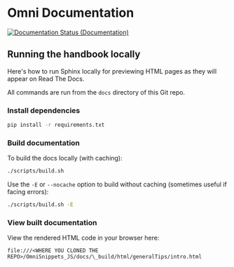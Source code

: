 # Omni Documentation

[![Documentation Status (Documentation)](https://readthedocs.org/projects/omni-documentation/badge/?version=documentation)](https://omni-documentation.readthedocs.io/en/documentation/?badge=documentation)

## Running the handbook locally

Here's how to run Sphinx locally for previewing HTML pages as they will appear on Read The Docs.

All commands are run from the `docs` directory of this Git repo.

### Install dependencies

```bash
pip install -r requirements.txt
```

### Build documentation

To build the docs locally (with caching):

```bash
./scripts/build.sh
```

Use the `-E` or `--nocache` option to build without caching (sometimes useful if facing errors):

```bash
./scripts/build.sh -E
```

### View built documentation

View the rendered HTML code in your browser here:

`file:///<WHERE YOU CLONED THE REPO>/OmniSnippets_JS/docs/\_build/html/generalTips/intro.html`
